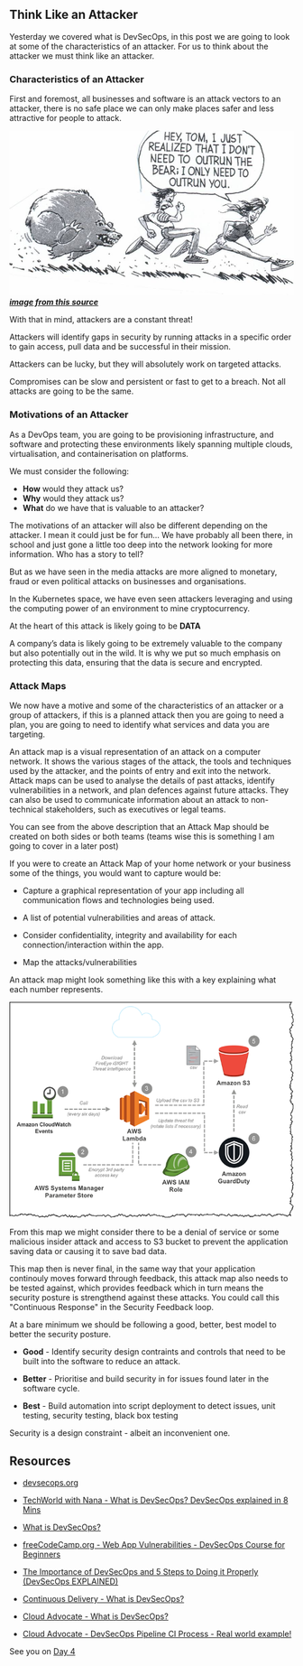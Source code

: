 ## Think Like an Attacker

Yesterday we covered what is DevSecOps, in this post we are going to look at some of the characteristics of an attacker. For us to think about the attacker we must think like an attacker. 

### Characteristics of an Attacker

First and foremost, all businesses and software is an attack vectors to an attacker, there is no safe place we can only make places safer and less attractive for people to attack. 

![](images/day03-2.jpg)
***[image from this source](https://www.trainerize.me/articles/outrun-bear/)***

With that in mind, attackers are a constant threat! 

Attackers will identify gaps in security by running attacks in a specific order to gain access, pull data and be successful in their mission. 

Attackers can be lucky, but they will absolutely work on targeted attacks. 

Compromises can be slow and persistent or fast to get to a breach. Not all attacks are going to be the same. 

### Motivations of an Attacker

As a DevOps team, you are going to be provisioning infrastructure, and software and protecting these environments likely spanning multiple clouds, virtualisation, and containerisation on platforms. 

We must consider the following: 

- **How** would they attack us? 
- **Why** would they attack us? 
- **What** do we have that is valuable to an attacker? 

The motivations of an attacker will also be different depending on the attacker. I mean it could just be for fun... We have probably all been there, in school and just gone a little too deep into the network looking for more information. Who has a story to tell? 

But as we have seen in the media attacks are more aligned to monetary, fraud or even political attacks on businesses and organisations. 

In the Kubernetes space, we have even seen attackers leveraging and using the computing power of an environment to mine cryptocurrency. 

At the heart of this attack is likely going to be **DATA** 

A company’s data is likely going to be extremely valuable to the company but also potentially out in the wild. It is why we put so much emphasis on protecting this data, ensuring that the data is secure and encrypted. 

### Attack Maps 

We now have a motive and some of the characteristics of an attacker or a group of attackers, if this is a planned attack then you are going to need a plan, you are going to need to identify what services and data you are targeting.

An attack map is a visual representation of an attack on a computer network. It shows the various stages of the attack, the tools and techniques used by the attacker, and the points of entry and exit into the network. Attack maps can be used to analyse the details of past attacks, identify vulnerabilities in a network, and plan defences against future attacks. They can also be used to communicate information about an attack to non-technical stakeholders, such as executives or legal teams.

You can see from the above description that an Attack Map should be created on both sides or both teams (teams wise this is something I am going to cover in a later post)

If you were to create an Attack Map of your home network or your business some of the things, you would want to capture would be: 

- Capture a graphical representation of your app including all communication flows and technologies being used. 

- A list of potential vulnerabilities and areas of attack.

- Consider confidentiality, integrity and availability for each connection/interaction within the app. 

- Map the attacks/vulnerabilities

An attack map might look something like this with a key explaining what each number represents. 

![](images/day03-1.png)

From this map we might consider there to be a denial of service or some malicious insider attack and access to S3 bucket to prevent the application saving data or causing it to save bad data. 

This map then is never final, in the same way that your application continouly moves forward through feedback, this attack map also needs to be tested against, which provides feedback which in turn means the security posture is strengthend against these attacks. You could call this "Continuous Response" in the Security Feedback loop. 

At a bare minimum we should be following a good, better, best model to better the security posture. 

- **Good** - Identify security design contraints and controls that need to be built into the software to reduce an attack. 

- **Better** - Prioritise and build security in for issues found later in the software cycle. 

- **Best** - Build automation into script deployment to detect issues, unit testing, security testing, black box testing

Security is a design constraint - albeit an inconvenient one.

## Resources 

- [devsecops.org](https://www.devsecops.org/)

- [TechWorld with Nana - What is DevSecOps? DevSecOps explained in 8 Mins](https://www.youtube.com/watch?v=nrhxNNH5lt0&list=PLsKoqAvws1pvg7qL7u28_OWfXwqkI3dQ1&index=1&t=19s)

- [What is DevSecOps?](https://www.youtube.com/watch?v=J73MELGF6u0&list=PLsKoqAvws1pvg7qL7u28_OWfXwqkI3dQ1&index=2&t=1s)

- [freeCodeCamp.org - Web App Vulnerabilities - DevSecOps Course for Beginners](https://www.youtube.com/watch?v=F5KJVuii0Yw&list=PLsKoqAvws1pvg7qL7u28_OWfXwqkI3dQ1&index=3&t=67s)

- [The Importance of DevSecOps and 5 Steps to Doing it Properly (DevSecOps EXPLAINED)](https://www.youtube.com/watch?v=KaoPQLyWq_g&list=PLsKoqAvws1pvg7qL7u28_OWfXwqkI3dQ1&index=4&t=13s)

- [Continuous Delivery - What is DevSecOps?](https://www.youtube.com/watch?v=NdvMUcWNlFw&list=PLsKoqAvws1pvg7qL7u28_OWfXwqkI3dQ1&index=5&t=6s)

- [Cloud Advocate - What is DevSecOps?](https://www.youtube.com/watch?v=a2y4Oj5wrZg&list=PLsKoqAvws1pvg7qL7u28_OWfXwqkI3dQ1&index=6)

- [Cloud Advocate - DevSecOps Pipeline CI Process - Real world example!](https://www.youtube.com/watch?v=ipe08lFQZU8&list=PLsKoqAvws1pvg7qL7u28_OWfXwqkI3dQ1&index=7&t=204s)

See you on [Day 4](day04.md) 